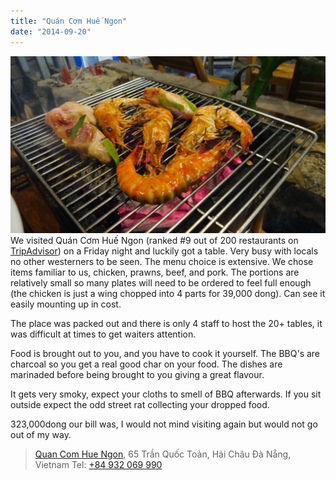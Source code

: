```yaml
---
title: "Quán Cơm Huế Ngon"
date: "2014-09-20"
---
```


![](images/DSC01226-1024x575.jpg) We visited Quán Cơm Huế Ngon (ranked #9 out of 200 restaurants on [TripAdvisor](http://www.tripadvisor.co.uk/Restaurant_Review-g298085-d3811714-Reviews-Quan_Com_Hue_Ngon-Da_Nang_Quang_Nam_Province.html "Quán Cơm Huế Ngon on TripAdvisor")) on a Friday night and luckily got a table. Very busy with locals no other westerners to be seen. The menu choice is extensive. We chose items familiar to us, chicken, prawns, beef, and pork. The portions are relatively small so many plates will need to be ordered to feel full enough (the chicken is just a wing chopped into 4 parts for 39,000 dong). Can see it easily mounting up in cost.

The place was packed out and there is only 4 staff to host the 20+ tables, it was difficult at times to get waiters attention.

Food is brought out to you, and you have to cook it yourself. The BBQ's are charcoal so you get a real good char on your food. The dishes are marinaded before being brought to you giving a great flavour.

It gets very smoky, expect your cloths to smell of BBQ afterwards. If you sit outside expect the odd street rat collecting your dropped food.

323,000dong our bill was, I would not mind visiting again but would not go out of my way.

> [Quan Com Hue Ngon](https://plus.google.com/103416842410803165782/about "Google Place"), 65 Trần Quốc Toản, Hải Châu Đà Nẵng, Vietnam Tel: [+84 932 069 990](tel:+84932069990)
